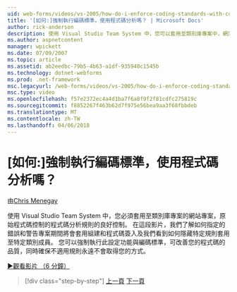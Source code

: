 ```yaml
---
uid: web-forms/videos/vs-2005/how-do-i-enforce-coding-standards-with-code-analysis
title: '[如何:]強制執行編碼標準，使用程式碼分析嗎？ | Microsoft Docs'
author: rick-anderson
description: 使用 Visual Studio Team System 中，您可以套用至類別庫專案中，網站專案和來源的程式碼的程式碼分析規則的良好控制...
ms.author: aspnetcontent
manager: wpickett
ms.date: 07/09/2007
ms.topic: article
ms.assetid: ab2eedbc-79b5-4b63-a1df-935940c1545b
ms.technology: dotnet-webforms
ms.prod: .net-framework
msc.legacyurl: /web-forms/videos/vs-2005/how-do-i-enforce-coding-standards-with-code-analysis
msc.type: video
ms.openlocfilehash: f57e2372ec4a4d1ba7f6a8f9f2f81cdfc275819c
ms.sourcegitcommit: f8852267f463b62d7f975e56bea9aa3f68fbbdeb
ms.translationtype: MT
ms.contentlocale: zh-TW
ms.lasthandoff: 04/06/2018
---
```

<a name="how-do-i-enforce-coding-standards-with-code-analysis"></a>[如何:]強制執行編碼標準，使用程式碼分析嗎？
====================
由[Chris Menegay](https://twitter.com/CMenegay)

使用 Visual Studio Team System 中，您必須套用至類別庫專案的網站專案，原始程式碼控制的程式碼分析規則的良好控制。 在這段影片，我們了解如何指定的錯誤和警告專案期間將會套用組建和程式碼簽入及我們看到如何隱藏特定規則套用至特定類別成員。 您可以強制執行此設定功能與編碼標準，可改善您的程式碼的品質，同時確保不適用規則永遠不會取得您的方式。

[&#9654;觀看影片 （6 分鐘）](https://channel9.msdn.com/Blogs/ASP-NET-Site-Videos/how-do-i-enforce-coding-standards-with-code-analysis)

> [!div class="step-by-step"]
> [上一頁](how-do-i-set-up-distributed-load-testing-for-high-volume-tests.md)
> [下一頁](how-do-i-use-generic-tests.md)
